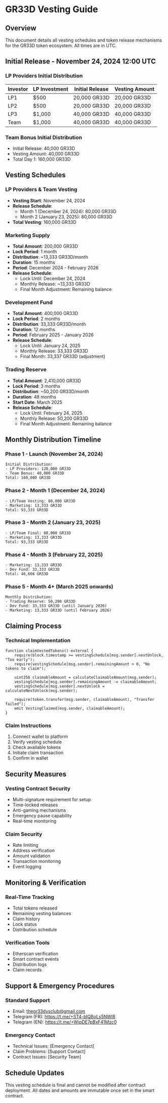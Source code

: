 # GR33D Vesting Guide

## Overview
This document details all vesting schedules and token release mechanisms for the GR33D token ecosystem. All times are in UTC.

## Initial Release - November 24, 2024 12:00 UTC

### LP Providers Initial Distribution
| Investor | LP Investment | Initial Release | Vesting Amount |
|----------|---------------|-----------------|----------------|
| LP1      | $500         | 20,000 GR33D    | 20,000 GR33D  |
| LP2      | $500         | 20,000 GR33D    | 20,000 GR33D  |
| LP3      | $1,000       | 40,000 GR33D    | 40,000 GR33D  |
| Team     | $1,000       | 40,000 GR33D    | 40,000 GR33D  |

### Team Bonus Initial Distribution
- Initial Release: 40,000 GR33D
- Vesting Amount: 40,000 GR33D
- Total Day 1: 160,000 GR33D

## Vesting Schedules

### LP Providers & Team Vesting
- **Vesting Start**: November 24, 2024
- **Release Schedule**:
  * Month 1 (December 24, 2024): 80,000 GR33D
  * Month 2 (January 23, 2025): 80,000 GR33D
- **Total Vesting**: 160,000 GR33D

### Marketing Supply
- **Total Amount**: 200,000 GR33D
- **Lock Period**: 1 month
- **Distribution**: ~13,333 GR33D/month
- **Duration**: 15 months
- **Period**: December 2024 - February 2026
- **Release Schedule**:
  * Lock Until: December 24, 2024
  * Monthly Release: ~13,333 GR33D
  * Final Month Adjustment: Remaining balance

### Development Fund
- **Total Amount**: 400,000 GR33D
- **Lock Period**: 2 months
- **Distribution**: 33,333 GR33D/month
- **Duration**: 12 months
- **Period**: February 2025 - January 2026
- **Release Schedule**:
  * Lock Until: January 24, 2025
  * Monthly Release: 33,333 GR33D
  * Final Month: 33,337 GR33D (adjustment)

### Trading Reserve
- **Total Amount**: 2,410,000 GR33D
- **Lock Period**: 3 months
- **Distribution**: ~50,200 GR33D/month
- **Duration**: 48 months
- **Start Date**: March 2025
- **Release Schedule**:
  * Lock Until: February 24, 2025
  * Monthly Release: 50,200 GR33D
  * Final Month Adjustment: Remaining balance

## Monthly Distribution Timeline

### Phase 1 - Launch (November 24, 2024)
```
Initial Distribution:
- LP Providers: 120,000 GR33D
- Team Bonus: 40,000 GR33D
Total: 160,000 GR33D
```

### Phase 2 - Month 1 (December 24, 2024)
```
- LP/Team Vesting: 80,000 GR33D
- Marketing: 13,333 GR33D
Total: 93,333 GR33D
```

### Phase 3 - Month 2 (January 23, 2025)
```
- LP/Team Final: 80,000 GR33D
- Marketing: 13,333 GR33D
Total: 93,333 GR33D
```

### Phase 4 - Month 3 (February 22, 2025)
```
- Marketing: 13,333 GR33D
- Dev Fund: 33,333 GR33D
Total: 46,666 GR33D
```

### Phase 5 - Month 4+ (March 2025 onwards)
```
Monthly Distribution:
- Trading Reserve: 50,200 GR33D
- Dev Fund: 33,333 GR33D (until January 2026)
- Marketing: 13,333 GR33D (until February 2026)
```

## Claiming Process

### Technical Implementation
```solidity
function claimVestedTokens() external {
    require(block.timestamp >= vestingSchedule[msg.sender].nextUnlock, "Too early");
    require(vestingSchedule[msg.sender].remainingAmount > 0, "No tokens to claim");
    
    uint256 claimableAmount = calculateClaimableAmount(msg.sender);
    vestingSchedule[msg.sender].remainingAmount -= claimableAmount;
    vestingSchedule[msg.sender].nextUnlock = calculateNextUnlock(msg.sender);
    
    require(token.transfer(msg.sender, claimableAmount), "Transfer failed");
    emit VestingClaimed(msg.sender, claimableAmount);
}
```

### Claim Instructions
1. Connect wallet to platform
2. Verify vesting schedule
3. Check available tokens
4. Initiate claim transaction
5. Confirm in wallet

## Security Measures

### Vesting Contract Security
- Multi-signature requirement for setup
- Time-locked releases
- Anti-gaming mechanisms
- Emergency pause capability
- Real-time monitoring

### Claim Security
- Rate limiting
- Address verification
- Amount validation
- Transaction monitoring
- Event logging

## Monitoring & Verification

### Real-Time Tracking
- Total tokens released
- Remaining vesting balances
- Claim history
- Lock status
- Distribution schedule

### Verification Tools
- Etherscan verification
- Smart contract events
- Distribution logs
- Claim records

## Support & Emergency Procedures

### Standard Support
- Email: thegr33dysclub@gmail.com
- Telegram (FR): https://t.me/+ST4-blQBoLs5NWI8
- Telegram (EN): https://t.me/+WipDE7pBxF41Mzc0

### Emergency Contact
- Technical Issues: [Emergency Contact]
- Claim Problems: [Support Contact]
- Contract Issues: [Security Team]

## Schedule Updates
This vesting schedule is final and cannot be modified after contract deployment. All dates and amounts are immutable once set in the smart contract.
